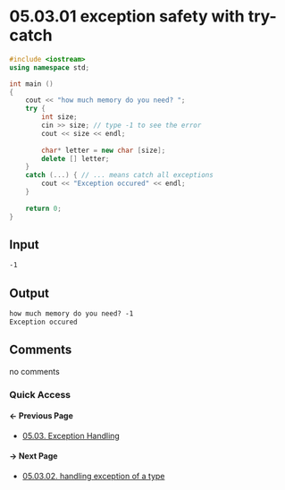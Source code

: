 # 05.03.01 exception safety with try-catch

```cxx
#include <iostream>
using namespace std;

int main ()
{
    cout << "how much memory do you need? ";
    try {
        int size;
        cin >> size; // type -1 to see the error
        cout << size << endl;
        
        char* letter = new char [size];
        delete [] letter;
    }
    catch (...) { // ... means catch all exceptions
        cout << "Exception occured" << endl;
    }
    
    return 0;
}
```

## Input

```txt
-1
```

## Output

```txt
how much memory do you need? -1
Exception occured
```

## Comments

no comments

### Quick Access

<div class="previous_page pagination">

#### &#8592; Previous Page

* [05.03. Exception Handling](./../../05.advanced/03.exception/README.md)

</div>
<div class="next_page pagination">

#### &#8594; Next Page

* [05.03.02. handling exception of a type](./../../05.advanced/03.exception/02.type.md)

</div>
